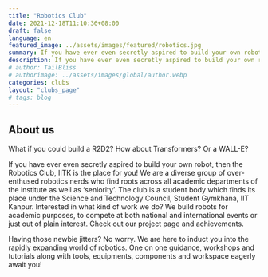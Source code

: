 ```yaml
---
title: "Robotics Club"
date: 2021-12-18T11:10:36+08:00
draft: false
language: en
featured_image: ../assets/images/featured/robotics.jpg
summary: If you have ever even secretly aspired to build your own robot, then the Robotics Club, IITK is the place for you! We are a diverse group of over-enthused robotics nerds who find roots across all academic departments of the institute as well as ‘seniority’. The club is a student body which finds its place under the Science and Technology Council, Student Gymkhana, IIT Kanpur. 
description: If you have ever even secretly aspired to build your own robot, then the Robotics Club, IITK is the place for you! We are a diverse group of over-enthused robotics nerds who find roots across all academic departments of the institute as well as ‘seniority’. The club is a student body which finds its place under the Science and Technology Council, Student Gymkhana, IIT Kanpur. 
# author: TailBliss
# authorimage: ../assets/images/global/author.webp
categories: clubs
layout: "clubs_page"
# tags: blog
---
```

## About us
What if you could build a R2D2? How about Transformers? Or a WALL-E?

If you have ever even secretly aspired to build your own robot, then the Robotics Club, IITK is the place for you! We are a diverse group of over-enthused robotics nerds who find roots across all academic departments of the institute as well as ‘seniority’. The club is a student body which finds its place under the Science and Technology Council, Student Gymkhana, IIT Kanpur. Interested in what kind of work we do? We build robots for academic purposes, to compete at both national and international events or just out of plain interest. Check out our project page and achievements.

Having those newbie jitters? No worry. We are here to induct you into the rapidly expanding world of robotics. One on one guidance, workshops and tutorials along with tools, equipments, components and workspace eagerly await you!